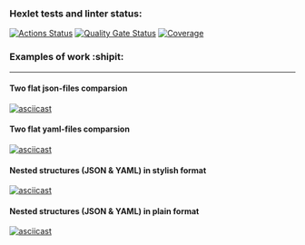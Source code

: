 ### Hexlet tests and linter status:
[![Actions Status](https://github.com/immortal-p/frontend-project-46/actions/workflows/hexlet-check.yml/badge.svg)](https://github.com/immortal-p/frontend-project-46/actions)
[![Quality Gate Status](https://sonarcloud.io/api/project_badges/measure?project=immortal-p_frontend-project-46&metric=alert_status)](https://sonarcloud.io/summary/new_code?id=immortal-p_frontend-project-46)
[![Coverage](https://sonarcloud.io/api/project_badges/measure?project=immortal-p_frontend-project-46&metric=coverage)](https://sonarcloud.io/summary/new_code?id=immortal-p_frontend-project-46)

### Examples of work :shipit:
---
#### Two flat json-files comparsion
[![asciicast](https://asciinema.org/a/rPJAKzGuHHYNXY2ogbQiGiPGd.svg)](https://asciinema.org/a/rPJAKzGuHHYNXY2ogbQiGiPGd)

#### Two flat yaml-files comparsion
[![asciicast](https://asciinema.org/a/WULQOYkHxTC5ZGxaJCIJhunrP.svg)](https://asciinema.org/a/WULQOYkHxTC5ZGxaJCIJhunrP)

#### Nested structures (JSON & YAML) in stylish format
[![asciicast](https://asciinema.org/a/sBqCSYmM5S5qqYZW45g7Mmn1t.svg)](https://asciinema.org/a/sBqCSYmM5S5qqYZW45g7Mmn1t)

#### Nested structures (JSON & YAML) in plain format
[![asciicast](https://asciinema.org/a/4FPwLNne2zkj05dfWrja80MYL.svg)](https://asciinema.org/a/4FPwLNne2zkj05dfWrja80MYL)
